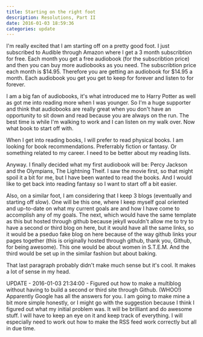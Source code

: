 ```yaml
---
title: Starting on the right foot
description: Resolutions, Part II
date: 2016-01-03 18:59:36
categories: update
---
```


I'm really excited that I am starting off on a pretty good foot. I just subscribed to Audible through Amazon where I get a 3 month subscribtion for free. Each month you get a free audiobook (for the subscribtion price) and then you can buy more audiobooks as you need. The subscribtion price each month is $14.95. Therefore you are getting an audiobook for $14.95 a month. Each audiobook you get you get to keep for forever and listen to for forever.

I am a big fan of audiobooks, it's what introduced me to Harry Potter as well as got me into reading more when I was younger. So I'm a huge supporter and think that audiobooks are really great when you don't have an opportunity to sit down and read because you are always on the run. The best time is while I'm walking to work and I can listen on my walk over. Now what book to start off with.

When I get into reading books, I will prefer to read physical books. I am looking for book recommendations. Preferrably fiction or fantasy. Or something related to my career. I need to be better about my reading lists.

Anyway. I finally decided what my first audiobook will be: Percy Jackson and the Olympians, The Lightning Theif. I saw the movie first, so that might spoil it a bit for me, but I have been wanted to read the books. And I would like to get back into reading fantasy so I want to start off a bit easier.

Also, on a similar foot, I am considering that I keep 3 blogs (eventually and starting off slow). One will be this one, where I keep myself goal oriented and up-to-date on what my current goals are and how I have come to accomplish any of my goals. The next, which would have the same template as this but hosted through github because jekyll wouldn't allow me to try to have a second or third blog on here, but it would have all the same links, so it would be a pseduo fake blog on here because of the way github links your pages together (this is originally hosted through github, thank you, Github, for being awesome). This one would be about women in S.T.E.M. And the third would be set up in the similar fashion but about baking.

That last paragraph probably didn't make much sense but it's cool. It makes a lot of sense in my head.


UPDATE - 2016-01-03 21:34:00 - Figured out how to make a multiblog without having to build a second or third site through Github. (WHOO!) Apparently Google has all the answers for you. I am going to make mine a bit more simple honestly, or I might go with the suggestion because I think I figured out what my initial problem was. It will be brilliant and do awesome stuff. I will have to keep an eye on it and keep track of everything. I will especially need to work out how to make the RSS feed work correctly but all in due time.
